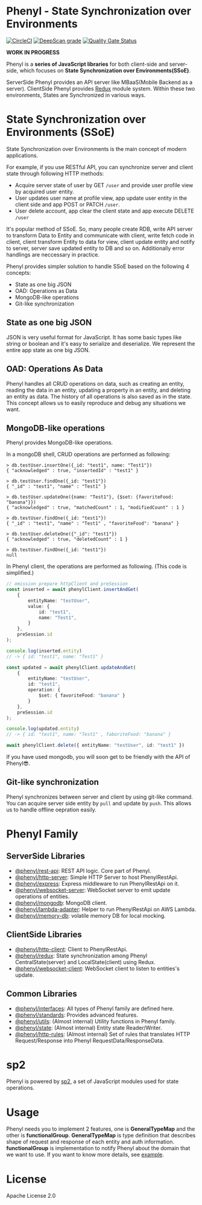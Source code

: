 # Phenyl - State Synchronization over Environments 
[![CircleCI](https://circleci.com/gh/phenyl/phenyl.svg?style=shield&circle-token=e5b0170cf6df4acd73f13c66cc37e0cb1a56948c)](https://circleci.com/gh/phenyl/phenyl) [![DeepScan grade](https://deepscan.io/api/teams/9571/projects/12106/branches/183465/badge/grade.svg)](https://deepscan.io/dashboard#view=project&tid=9571&pid=12106&bid=183465) [![Quality Gate Status](https://sonarcloud.io/api/project_badges/measure?project=cureapp-kim_phenyl&metric=alert_status)](https://sonarcloud.io/dashboard?id=cureapp-kim_phenyl)

**WORK IN PROGRESS**

Phenyl is a **series of JavaScript libraries** for both client-side and server-side, which focuses on **State Synchronization over Environments(SSoE)**.

ServerSide Phenyl provides an API server like MBaaS(Mobile Backend as a server).
ClientSide Phenyl provides [Redux](https://redux.js.org) module system.
Within these two environments, States are Synchronized in various ways.

# State Synchronization over Environments (SSoE)
State Synchronization over Environments is the main concept of modern applications.

For example, if you use RESTful API, you can synchronize server and client state through following HTTP methods:
- Acquire server state of user by GET `/user` and provide user profile view by acquired user entity.
- User updates user name at profile view, app update user entity in the client side and app POST or PATCH `/user`.
- User delete account, app clear the client state and app execute DELETE `/user`

It's popular method of SSoE. So, many people create RDB, write API server to transform Data to Entity and communicate with client, write fetch code in client, client transform Entity to data for view, client update entity and notify to server, server save updated entity to DB and so on. Additionally error handlings are neccessary in practice.

Phenyl provides simpler solution to handle SSoE based on the following 4 concepts:

 - State as one big JSON
 - OAD: Operations as Data
 - MongoDB-like operations
 - Git-like synchronization

## State as one big JSON
JSON is very useful format for JavaScript. It has some basic types like string or boolean and it's easy to serialize and deserialize.
We represent the entire app state as one big JSON.

## OAD: Operations As Data
Phenyl handles all CRUD operations on data, such as creating an entity, reading the data in an entity, updating a property in an entity, and deleting an entity as data. 
The history of all operations is also saved as in the state.
This concept allows us to easily reproduce and debug any situations we want.

## MongoDB-like operations
Phenyl provides MongoDB-like operations.

In a mongoDB shell, CRUD operations are performed as following:

```shell
> db.testUser.insertOne({_id: "test1", name: "Test1"})
{ "acknowledged" : true, "insertedId" : "test1" }

> db.testUser.findOne({_id: "test1"})
{ "_id" : "test1", "name" : "Test1" }

> db.testUser.updateOne({name: "Test1"}, {$set: {favoriteFood: "banana"}})
{ "acknowledged" : true, "matchedCount" : 1, "modifiedCount" : 1 } 

> db.testUser.findOne({_id: "test1"})
{ "_id" : "test1", "name" : "Test1" , "favoriteFood": "banana" }

> db.testUser.deleteOne({"_id": "test1"})
{ "acknowledged" : true, "deletedCount" : 1 } 

> db.testUser.findOne({_id: "test1"})
null
```

In Phenyl client, the operations are performed as following. (This code is simplified.)
```ts
// omission prepare httpClient and preSession
const inserted = await phenylClient.insertAndGet(
    {
        entityName: "testUser",
        value: {
            id: "test1",
            name: "Test1",
        }
    },
    preSession.id
);

console.log(inserted.entity) 
// -> { id: "test1", name: "Test1" }

const updated = await phenylClient.updateAndGet(
    {
        entityName: "testUser",
        id: "test1",
        operation: { 
            $set: { favoriteFood: "banana" } 
        }
    },
    preSession.id
);

console.log(updated.entity) 
// -> { id: "test1", name: "Test1" , faboriteFood: "banana" }

await phenylClient.delete({ entityName: "testUser", id: "test1" })
```

If you have used mongodb, you will soon get to be friendly with the API of Phenyl😎.

## Git-like synchronization
Phenyl synchronizes between server and client by using git-like command.
You can acquire server side entity by `pull` and update by `push`.
This allows us to handle offline oepration easily.

# Phenyl Family
## ServerSide Libraries
- [@phenyl/rest-api](https://github.com/phenyl/phenyl/tree/master/modules/rest-api): REST API logic. Core part of Phenyl.
- [@phenyl/http-server](https://github.com/phenyl/phenyl/tree/master/modules/http-server): Simple HTTP Server to host PhenylRestApi.
- [@phenyl/express](https://github.com/phenyl/phenyl/tree/master/modules/express): Express middleware to run PhenylRestApi on it.
- [@phenyl/websocket-server](https://github.com/phenyl/phenyl/tree/master/modules/websocket-server): WebSocket server to emit update operations of entities.
- [@phenyl/mongodb](https://github.com/phenyl/phenyl/tree/master/modules/mongodb): MongoDB client.
- [@phenyl/lambda-adapter](https://github.com/phenyl/phenyl/tree/master/modules/lambda-adapter): Helper to run PhenylRestApi on AWS Lambda.
- [@phenyl/memory-db](https://github.com/phenyl/phenyl/tree/master/modules/memory-db): volatile memory DB for local mocking.

## ClientSide Libraries
- [@phenyl/http-client](https://github.com/phenyl/phenyl/tree/master/modules/http-client): Client to PhenylRestApi.
- [@phenyl/redux](https://github.com/phenyl/phenyl/tree/master/modules/redux): State synchronization among Phenyl CentralState(server) and LocalState(client) using Redux.
- [@phenyl/websocket-client](https://github.com/phenyl/phenyl/tree/master/modules/websocket-client): WebSocket client to listen to entities's update.

## Common Libraries
- [@phenyl/interfaces](https://github.com/phenyl/phenyl/tree/master/modules/interfaces): All types of Phenyl family are defined here.
- [@phenyl/standards](https://github.com/phenyl/phenyl/tree/master/modules/standards): Provides advanced features.
- [@phenyl/utils](https://github.com/phenyl/phenyl/tree/master/modules/utils): (Almost internal) Utility functions in Phenyl family.
- [@phenyl/state](https://github.com/phenyl/phenyl/tree/master/modules/state): (Almost internal) Entity state Reader/Writer.
- [@phenyl/http-rules](https://github.com/phenyl/phenyl/tree/master/modules/http-rules): (Almost internal) Set of rules that translates HTTP Request/Response into Phenyl RequestData/ResponseData.

# sp2

Phenyl is powered by [sp2](https://github.com/phenyl/sp2), a set of JavaScript modules used for state operations. 

# Usage

Phenyl needs you to implement 2 features, one is **GeneralTypeMap** and the other is **functionalGroup**.
**GeneralTypeMap** is type definition that describes shape of request and response of each entity and auth information.
**functionalGroup** is implementation to notify Phenyl about the domain that we want to use. 
If you want to know more details, see [example](./modules/standards/test/standard-definition-authentication.test).

# License
Apache License 2.0
